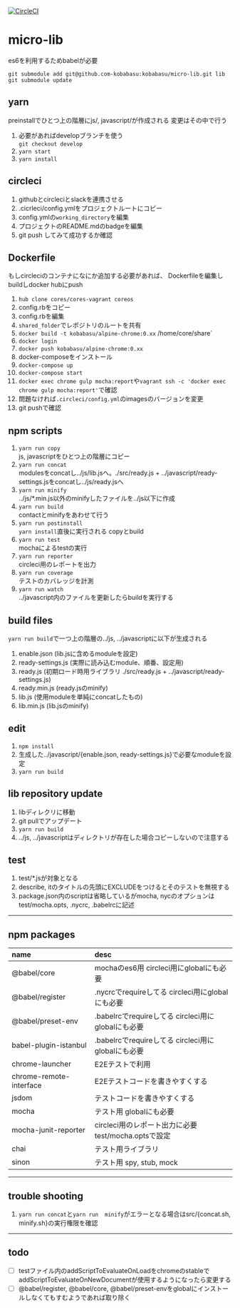[![CircleCI](https://circleci.com/gh/kobabasu/micro-lib.svg?style=shield&circle-token=14c34d44469b7917518845857413cc7156d32fd9)](https://circleci.com/gh/kobabasu/micro-lib)

# micro-lib
es6を利用するためbabelが必要

```
git submodule add git@github.com-kobabasu:kobabasu/micro-lib.git lib
git submodule update
```

## yarn 
preinstallでひとつ上の階層にjs/, javascript/が作成される
変更はその中で行う
1. 必要があればdevelopブランチを使う  
   `git checkout develop`
1. `yarn start`
1. `yarn install`

## circleci
1. githubとcircleciとslackを連携させる
1. .cicrleci/config.ymlをプロジェクトルートにコピー
1. config.ymlの`working_directory`を編集
1. プロジェクトのREADME.mdのbadgeを編集
1. git push してみて成功するか確認

## Dockerfile
もしcircleciのコンテナになにか追加する必要があれば、
Dockerfileを編集しbuildしdocker hubにpush

1. `hub clone cores/cores-vagrant coreos`
1. config.rbをコピー
1. config.rbを編集
1. `shared_folder`でレポジトリのルートを共有
1. `docker build -t kobabasu/alpine-chrome:0.xx` /home/core/share`
1. `docker login`
1. `docker push kobabasu/alpine-chrome:0.xx`
1. docker-composeをインストール
1. `docker-compose up`
1. `docker-compose start`
1. `docker exec chrome gulp mocha:report`や`vagrant ssh -c 'docker exec chrome gulp mocha:report'`で確認
1. 問題なければ`.circleci/config.yml`のimagesのバージョンを変更
1. git pushで確認

## npm scripts
1. `yarn run copy`  
   js, javascriptをひとつ上の階層にコピー
1. `yarn run concat`  
   modulesをconcatし../js/lib.jsへ。./src/ready.js + ../javascript/ready-settings.jsをconcatし../js/ready.jsへ
1. `yarn run minify`  
   ../js/*.min.js以外のminifyしたファイルを../js以下に作成
1. `yarn run build`  
   contactとminifyをあわせて行う
1. `yarn run postinstall`  
   `yarn install`直後に実行される copyとbuild
1. `yarn run test`  
    mochaによるtestの実行
1. `yarn run reporter`  
   circleci用のレポートを出力 
1. `yarn run coverage`  
   テストのカバレッジを計測
1. `yarn run watch`  
   ../javascript内のファイルを更新したらbuildを実行する

## build files
`yarn run build`で一つ上の階層の../js, ../javascriptに以下が生成される

1. enable.json (lib.jsに含めるmoduleを設定)
1. ready-settings.js (実際に読み込むmodule、順番、設定用)
1. ready.js (初期ロード時用ライブラリ ./src/ready.js + ../javascript/ready-settings.js)
1. ready.min.js (ready.jsのminify)
1. lib.js (使用moduleを単純にconcatしたもの)
1. lib.min.js (lib.jsのminify)

## edit
1. `npm install`
1. 生成した../javascript/{enable.json, ready-settings.js}で必要なmoduleを設定
1. `yarn run build` 

## lib repository update
1. libディレクリに移動
1. git pullでアップデート
1. `yarn run build`
1. ../js, ../javascriptはディレクトリが存在した場合コピーしないので注意する

## test
1. test/*.jsが対象となる
1. describe, itのタイトルの先頭にEXCLUDEをつけるとそのテストを無視する
1. package.json内のscriptは省略しているがmocha, nycのオプションはtest/mocha.opts, .nycrc, .babelrcに記述


---

## npm packages
|name                    |desc                                                |
|:-----------------------|:---------------------------------------------------|
|@babel/core             |mochaのes6用 circleci用にglobalにも必要             |
|@babel/register         |.nycrcでrequireしてる circleci用にglobalにも必要    |
|@babel/preset-env       |.babelrcでrequireしてる circleci用にglobalにも必要  |
|babel-plugin-istanbul   |.babelrcでrequireしてる circleci用にglobalにも必要  |
|chrome-launcher         |E2Eテストで利用                                     |
|chrome-remote-interface |E2Eテストコードを書きやすくする                     |
|jsdom                   |テストコードを書きやすくする                        |
|mocha                   |テスト用 globalにも必要                             |
|mocha-junit-reporter    |circleci用のレポート出力に必要 test/mocha.optsで設定|
|chai                    |テスト用ライブラリ                                  |
|sinon                   |テスト用 spy, stub, mock                            |


---


## trouble shooting
1. `yarn run concat`と`yarn run  minify`がエラーとなる場合はsrc/{concat.sh, minify.sh}の実行権限を確認


---


## todo
- [ ] testファイル内のaddScriptToEvaluateOnLoadをchromeのstableでaddScriptToEvaluateOnNewDocumentが使用するようになったら変更する
- [ ] @babel/register, @babel/core, @babel/preset-envをglobalにインストールしなくてもすむようであれば取り除く
